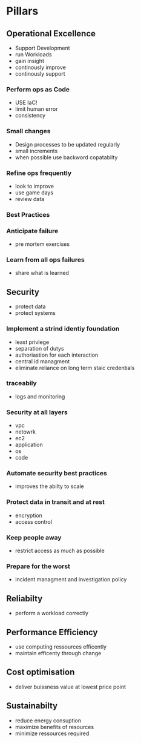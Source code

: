 # Pillars
## Operational Excellence
- Support Development
- run Workloads
- gain insight
- continously improve
- continously support
### Perform ops as Code
- USE IaC!
- limit human error
- consistency
### Small changes
- Design processes to be updated regularly
- small increments
- when possible use backword copatabilty
### Refine ops frequently
- look to improve
- use game days
- review data
### Best Practices
### Anticipate failure
- pre mortem exercises
### Learn from all ops failures
- share what is learned
## Security
- protect data
- protect systems
### Implement a strind identiy foundation
- least privlege
- separation of dutys
- authoriastion for each interaction
- central id managment
- eliminate reliance on long term staic credentials
### traceabily
- logs and monitoring
### Security at all layers
- vpc
- netowrk
- ec2
- application
- os
- code
### Automate security best practices
- improves the abilty to scale
### Protect data in transit and at rest
- encryption
- access control
### Keep people away
- restrict access as much as possible
### Prepare for the worst
- incident managment and investigation policy
## Reliabilty
- perform a workload correctly
## Performance Efficiency
- use computing ressources efficently
- maintain efficenty through change
## Cost optimisation
- deliver buissness value at lowest price point
## Sustainabilty
- reduce energy consuption
- maximize benefits of resources
- minimize ressources required